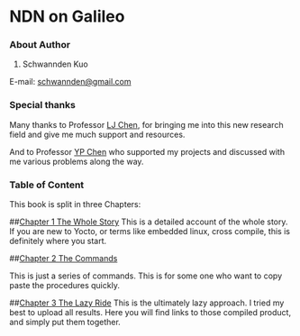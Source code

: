 NDN on Galileo
=======


### About Author
1. Schwannden Kuo

E-mail: schwannden@gmail.com

### Special thanks
Many thanks to
Professor [LJ Chen](https://sites.google.com/site/cclljj/), for bringing me into this new research field and give me much support and resources.

And to Professor [YP Chen](http://people.cs.nctu.edu.tw/~ypchen/) who supported my projects and discussed with me various problems along the way.

### Table of Content
This book is split in three Chapters:

##[Chapter 1 The Whole Story](chapter1.md)
This is a detailed account of the whole story.
If you are new to Yocto, or terms like embedded linux, cross compile, this is definitely where you start.

##[Chapter 2 The Commands](chapter2.md)

This is just a series of commands. This is for some one who want to copy paste the procedures quickly.

##[Chapter 3 The Lazy Ride](chapter3.md)
This is the ultimately lazy approach.
I tried my best to upload all results. Here you will find links to those compiled product, and simply put them together.
